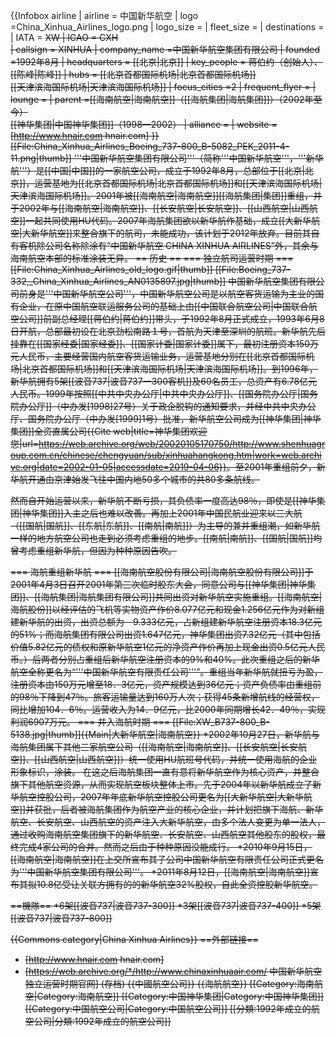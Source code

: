 {{Infobox airline
| airline = 中国新华航空
| logo =China_Xinhua_Airlines_logo.png
| logo_size = 
| fleet_size = 
| destinations = 
| IATA = <s>XW<s>
| ICAO = <s>CXH<s>	
| callsign = <s>XINHUA<s>
| company_name =中国新华航空集团有限公司
| founded =1992年8月
| headquarters = [[北京|北京]]
| key_people = 蒋伯约（创始人）、[[陈峰|陈峰]] 
| hubs = [[北京首都国际机场|北京首都国际机场]]<br>[[天津滨海国际机场|天津滨海国际机场]]
| focus_cities =2 
| frequent_flyer = 
| lounge = 
| parent =[[海南航空|海南航空]]（[[海航集团|海航集团]]）（2002年至今）<br>[[神华集团|中国神华集团]]（1998—2002）
| alliance =
| website =[http://www.hnair.com hnair.com]
}}
[[File:China_Xinhua_Airlines_Boeing_737-800_B-5082_PEK_2011-4-11.png|thumb]]
'''中国新华航空集团有限公司'''（简称'''中国新华航空'''，'''新华航'''）是[[中国|中国]]的一家航空公司，成立于1992年8月，总部位于[[北京|北京]]，运营基地为[[北京首都国际机场|北京首都国际机场]]和[[天津滨海国际机场|天津滨海国际机场]]。2001年被[[海南航空|海南航空]][[海航集团|集团]]重组，并于2002年与[[海南航空|海南航空]]、[[长安航空|长安航空]]、[[山西航空|山西航空]]一起共同使用HU代码。2007年海航集团欲以新华航作基础，成立[[大新华航空|大新华航空]]来整合旗下的航司，未能成功，该计划于2012年放弃。目前其自有客机除公司名称除涂有“中国新华航空 CHINA XINHUA AIRLINES”外，其余与海南航空本部的标准涂装无异。
== 历史 ==
=== 独立航司运营时期 ===
[[File:China_Xinhua_Airlines_old_logo.gif|thumb]]
[[File:Boeing_737-332,_China_Xinhua_Airlines_AN0135897.jpg|thumb]]
中国新华航空集团有限公司前身是'''中国新华航空公司'''，中国新华航空公司是以航空客货运输为主业的国有企业，在原中国航空联运服务公司的基础上由[[中国联合航空公司|中国联合航空公司]]前副总经理[[蒋伯约|蒋伯约]]带头，于1992年8月正式成立，1993年6月8日开航，总部最初设在北京劲松南路１号，首航为天津至深圳的航班。新华航先后挂靠在[[国家经委|国家经委]]、[[国家计委|国家计委]]属下，最初注册资本150万元人民币，主要经营国内航空客货运输业务，运营基地分别在[[北京首都国际机场|北京首都国际机场]]和[[天津滨海国际机场|天津滨海国际机场]]。到1996年，新华航拥有5架[[波音737|波音737一300客机]]及60名员工，总资产有6.78亿元人民币。1999年按照[[中共中央办公厅|中共中央办公厅]]、[[国务院办公厅|国务院办公厅]]（中办发[1998]27号）关于政企脱钩的通知要求，并经中共中央办公厅、国务院办公厅（中办发[1999]1号）批准，新华航空公司成为[[神华集团|神华集团]]全资直属公司<ref>{{Cite web|title=神华集团欢迎您|url=https://web.archive.org/web/20020105170750/http://www.shenhuagroup.com.cn/chinese/chengyuan/sub/xinhuahangkong.htm|work=web.archive.org|date=2002-01-05|accessdate=2019-04-06}}</ref>。至2001年重组前夕，新华航开通由京津始发飞往中国内地50多个城市的共80多条航线。

然而自开始运营以来，新华航不断亏损，其负债率一度高达98％，即使是[[神华集团|神华集团]]入主之后也难以改善。再加上2001年中国民航业迎来以三大航（[[国航|国航]]、[[东航|东航]]、[[南航|南航]]）为主导的兼并重组潮，如新华航一样的地方航空公司也走到必须考虑重组的地步。[[南航|南航]]、[[国航|国航]]均曾考虑重组新华航，但因为种种原因告吹。

=== 海航重组新华航 ===
[[海南航空股份有限公司|海南航空股份有限公司]]于2001年4月3日召开2001年第三次临时股东大会，同意公司与[[神华集团|神华集团]]、[[海航集团|海航集团有限公司]]共同出资对新华航空实施重组。[[海南航空|海航股份]]以经评估的飞机等实物资产作价8.077亿元和现金1.256亿元作为对新组建新华航的出资，出资总额为　9.333亿元，占新组建新华航空注册资本18.3亿元的51%；而海航集团有限公司出资1.647亿元，神华集团出资7.32亿元（其中包括价值5.82亿元的债权和原新华航空1亿元的净资产作价再加上现金出资0.5亿元人民币。）后两者分别占重组后新华航空注册资本的9%和40%。此次重组之后的新华航空全称更名为“'''中国新华航空有限责任公司'''”。重组当年新华航就扭亏为盈，注册资本由150万元增至18．3亿元，资产规模达到36亿元；资产负债率由重组前的98％下降到47％。旅客运输量达到160万人次；获得45条新增航线的经营权，同比增加104．6％。运营收入为14．9亿元，比2000年同期增长42．49％，实现利润6907万元。
=== 并入海航时期 ===
[[File:XW_B737-800_B-5138.jpg|thumb]]{{Main|大新华航空|海南航空}}
*2002年10月27日，新华航与海航集团属下其他三家航空公司（[[海南航空|海南航空]]、[[长安航空|长安航空]]、[[山西航空|山西航空]]）统一使用HU航班号代码，并统一使用海航的企业形象标识，涂装。
在这之后海航集团一直有意将新华航空作为核心资产，并整合旗下其他航空资源，从而实现航空板块整体上市。先于2004年以新华航成立了新华航空控股公司，2007年年底新华航空控股公司更名为[[大新华航空|大新华航空]]并获批，后者被海航集团作为航空产业的核心企业，并计划把旗下海航、新华航空、长安航空、山西航空的资产注入大新华航空，由多个法人变更为单一法人，通过收购海南航空集团旗下的新华航空、长安航空、山西航空其他股东的股权，最终完成4家公司的合并。然而之后由于种种原因没能成行。
*2010年9月15日，[[海南航空|海南航空]]在上交所宣布其子公司中国新华航空有限责任公司正式更名为'''中国新华航空集团有限公司'''。
*2011年8月12日，[[海南航空|海南航空]]宣布其拟10.8亿受让关联方拥有的的新华航空32%股权，自此全资控股新华航空。

==機隊==
*6架[[波音737|波音737-300]]
*3架[[波音737|波音737-400]]
*5架[[波音737|波音737-800]]

{{Commons category|China Xinhua Airlines}}
==外部链接==
* [http://www.hnair.com hnair.com]
* [https://web.archive.org/*/http://www.chinaxinhuaair.com/ 中国新华航空独立运营时期官网] (存档)
{{中國航空公司}}
{{海航航空}}
[[Category:海南航空|Category:海南航空]]
[[Category:中国神华集团|Category:中国神华集团]]
[[Category:中国航空公司|Category:中国航空公司]]
[[分類:1992年成立的航空公司|分類:1992年成立的航空公司]]